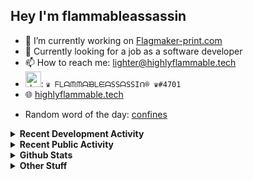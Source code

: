 ## Hey I'm flammableassassin

- 🔭 I’m currently working on [Flagmaker-print.com](https://flagmaker-print.com)
- 🌱  Currently looking for a job as a software developer
- 📫 How to reach me: [lighter@highlyflammable.tech](mailto:lighter@highlyflammable.tech?subject=Hello)
- <img src="https://discord.com/assets/2c21aeda16de354ba5334551a883b481.png" alt="drawing" width="25"/>: `♛ ᖴᒪᗩᙏᙏᗩᙖᒪᙓᗩSSᗩSSIᑎ® ♛#4701`
- 🌐 [highlyflammable.tech](https://highlyflammable.tech)

<!--START_SECTION:randomWord-->
- Random word of the day: [confines](https://www.wordnik.com/words/confines)
<!--END_SECTION:randomWord-->

<details>
  <summary><b>Recent Development Activity</b></summary>
  Doesn't record in dev containers
    <br> 
  
  <!--START_SECTION:waka-->

```text
JavaScript   1 hr 5 mins     ███████████▒░░░░░░░░░░░░░   45.81 %
JSON         32 mins         █████▓░░░░░░░░░░░░░░░░░░░   22.71 %
HTML         30 mins         █████▒░░░░░░░░░░░░░░░░░░░   21.14 %
YAML         8 mins          █▓░░░░░░░░░░░░░░░░░░░░░░░   06.15 %
SCSS         2 mins          ▒░░░░░░░░░░░░░░░░░░░░░░░░   01.92 %
Other        1 min           ▒░░░░░░░░░░░░░░░░░░░░░░░░   00.99 %
```

<!--END_SECTION:waka-->

</details>

<details>
  <summary><b>Recent Public Activity</b></summary>
    <br>

  <!--START_SECTION:activity-->
1. 🗣 Commented on [#16](https://github.com/flamableassassin/status/issues/16) in [flamableassassin/status](https://github.com/flamableassassin/status)
2. ❗️ Closed issue [#16](https://github.com/flamableassassin/status/issues/16) in [flamableassassin/status](https://github.com/flamableassassin/status)
3. ❗️ Opened issue [#16](https://github.com/flamableassassin/status/issues/16) in [flamableassassin/status](https://github.com/flamableassassin/status)
4. ❗️ Closed issue [#15](https://github.com/flamableassassin/status/issues/15) in [flamableassassin/status](https://github.com/flamableassassin/status)
5. 🗣 Commented on [#15](https://github.com/flamableassassin/status/issues/15) in [flamableassassin/status](https://github.com/flamableassassin/status)
  <!--END_SECTION:activity-->

</details>

<details>
  <summary><b>Github Stats</b></summary>
    <br>
    <p align="center">
      <img width="48%" src="https://github-readme-stats.vercel.app/api?username=flamableassassin&count_private=true&show_icons=true&theme=radical"/>
      <img width="48%" src="https://github-readme-streak-stats.herokuapp.com?user=flamableassassin&theme=neon-dark"/>
    </p>
  
</details>

<details>
  <summary><b>Other Stuff</b></summary>
  <br>
<a href="https://www.abuseipdb.com/user/67633" title="AbuseIPDB" alt="AbuseIPDB Contributor Badge">
	<img src="https://www.abuseipdb.com/contributor/67633.svg" style="width: 180px;">
</a>
  
</details>
